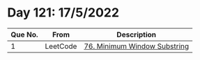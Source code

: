# Day 121: 17/5/2022

| Que No. | From | Description |
| --- | --- | --- |
| 1 | LeetCode | [76. Minimum Window Substring](https://leetcode.com/problems/minimum-window-substring/) |
